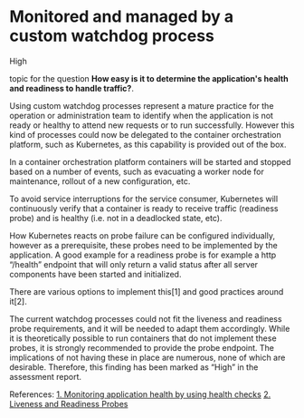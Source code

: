 # Monitored and managed by a custom watchdog process

<div class="risk-rounded-box high">High</div>

topic for the question **How easy is it to determine the application's health and readiness to handle traffic?**.

Using custom watchdog processes represent a mature practice for the operation
or administration team to identify when the application is not ready or healthy
to attend new requests or to run successfully. However this kind of processes
could now be delegated to the container orchestration platform, such as Kubernetes,
as this capability is provided out of the box. 

In a container orchestration platform containers will be started and stopped
based on a number of events, such as evacuating a worker node for maintenance,
rollout of a new configuration, etc.

To avoid service interruptions for the service consumer, Kubernetes will
continuously verify that a container is ready to receive traffic (readiness probe)
and is healthy (i.e. not in a deadlocked state, etc).

How Kubernetes reacts on probe failure can be configured individually, however
as a prerequisite, these probes need to be implemented by the application. A good
example for a readiness probe is for example a http “/health” endpoint that will
only return a valid status after all server components have been started
and initialized.

There are various options to implement this[1] and good practices around it[2].

The current watchdog processes could not fit the liveness and readiness probe
requirements, and it will be needed to adapt them accordingly. While it
is theoretically possible to run containers that do not implement these
probes, it is strongly recommended to provide the probe endpoint. The implications
of not having these in place are numerous, none of which are desirable.
Therefore, this finding has been marked as “High” in the assessment report.

References:
[1. Monitoring application health by using health checks](https://docs.openshift.com/container-platform/4.8/applications/application-health.html)
[2. Liveness and Readiness Probes](https://cloud.redhat.com/blog/liveness-and-readiness-probes)
